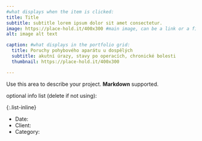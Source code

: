 ```yaml
---
#what displays when the item is clicked:
title: Title
subtitle: subtitle lorem ipsum dolor sit amet consectetur.
image: https://place-hold.it/400x300 #main image, can be a link or a file in assets/img/portfolio
alt: image alt text

caption: #what displays in the portfolio grid:
  title: Poruchy pohybového aparátu u dospělých
  subtitle: akutní úrazy, stavy po operacích, chronické bolesti
  thumbnail: https://place-hold.it/400x300

---
```

Use this area to describe your project. **Markdown** supported.

optional info list (delete if not using):

{:.list-inline} 
- Date: 
- Client: 
- Category: 

